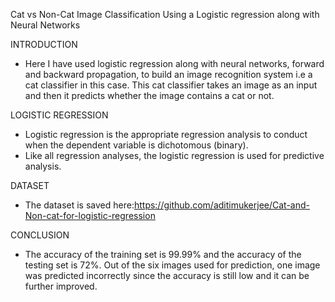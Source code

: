  Cat vs Non-Cat Image Classification Using a Logistic regression along with Neural Networks 
 
INTRODUCTION 
- Here I have used logistic regression along with neural networks, forward and backward propagation, to build an image recognition system  i.e a cat classifier in this case. 
This cat classifier takes an image as an input and then it predicts whether the image contains a cat or 
not.

LOGISTIC REGRESSION
- Logistic regression is the appropriate regression analysis to conduct when the dependent variable is dichotomous (binary). 
- Like all regression analyses, the logistic regression is used for predictive analysis.


DATASET
- The dataset is saved here:https://github.com/aditimukerjee/Cat-and-Non-cat-for-logistic-regression



CONCLUSION
- The accuracy of the training set is 99.99% and the accuracy of the testing set is 72%. Out of the six images used for prediction, one image was predicted incorrectly since the accuracy is still low and it can be further improved.
